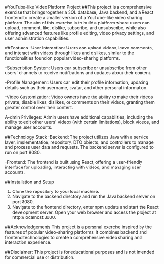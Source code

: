 #YouTube-like Video Platform Project
##This project is a comprehensive exercise that brings together a SQL database, Java backend, and a React frontend to create a smaller version of a YouTube-like video sharing platform. The aim of this exercise is to build a platform where users can upload, comment, like, dislike, subscribe, and unsubscribe, while also offering advanced features like profile editing, video privacy settings, and user administration capabilities.

##Features
-User Interaction: Users can upload videos, leave comments, and interact with videos through likes and dislikes, similar to the functionalities found on popular video-sharing platforms.

-Subscription System: Users can subscribe or unsubscribe from other users' channels to receive notifications and updates about their content.

-Profile Management: Users can edit their profile information, updating details such as their username, avatar, and other personal information.

-Video Customization: Video owners have the ability to make their videos private, disable likes, dislikes, or comments on their videos, granting them greater control over their content.

A-dmin Privileges: Admin users have additional capabilities, including the ability to edit other users' videos (with certain limitations), block videos, and manage user accounts.

##Technology Stack
-Backend: The project utilizes Java with a service layer, implementation, repository, DTO objects, and controllers to manage and process user data and requests. The backend server is configured to run on port 8080.

-Frontend: The frontend is built using React, offering a user-friendly interface for uploading, interacting with videos, and managing user accounts.

##Installation and Setup
1) Clone the repository to your local machine.
2) Navigate to the backend directory and run the Java backend server on port 8080.
3) Navigate to the frontend directory, enter npm update and start the React development server.
Open your web browser and access the project at http://localhost:3000.

##Acknowledgements
This project is a personal exercise inspired by the features of popular video-sharing platforms. It combines backend and frontend technologies to create a comprehensive video sharing and interaction experience.

##Disclaimer: This project is for educational purposes and is not intended for commercial use or distribution.
